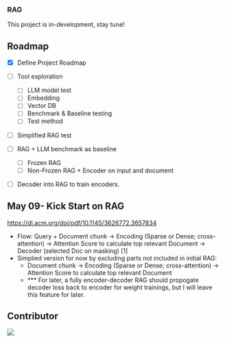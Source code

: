 ### RAG

This project is in-development, stay tune!


<!-- ROADMAP -->
## Roadmap
- [x] Define Project Roadmap 
- [ ] Tool exploration 
    - [ ] LLM model test 
    - [ ] Embedding 
    - [ ] Vector DB
    - [ ] Benchmark & Baseline testing
    - [ ] Test method 
- [ ] Simplified RAG test
- [ ] RAG + LLM benchmark as baseline 
    - [ ] Frozen RAG
    - [ ] Non-Frozen RAG + Encoder on input and document 
- [ ] Decoder into RAG to train encoders. 




## May 09- Kick Start on RAG

https://dl.acm.org/doi/pdf/10.1145/3626772.3657834 

- Flow: Query + Document chunk -> Encoding (Sparse or Dense; cross-attention) -> Attention Score to calculate top relevant Document -> Decoder (selected Doc on masking) [1]
- Simplied version for now by excluding parts not included in initial RAG:
    - Document chunk -> Encoding (Sparse or Dense; cross-attention) -> Attention Score to calculate top relevant Document
    - *** For later, a fully encoder-decoder RAG should propogate decoder loss back to encoder for weight trainings, but I will leave this feature for later. 

## Contributor

<a href="https://github.com/evalece/RAG/graphs/contributors">
  <img src="https://contrib.rocks/image?repo=evalece/RAG" />
</a>
